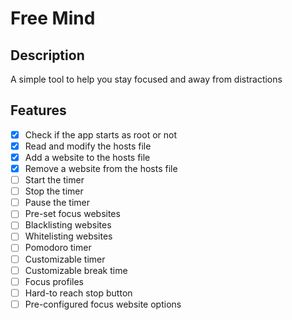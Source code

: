 # Free Mind

## Description

A simple tool to help you stay focused and away from distractions

## Features

- [X] Check if the app starts as root or not
- [X] Read and modify the hosts file
- [X] Add a website to the hosts file
- [X] Remove a website from the hosts file
- [ ] Start the timer
- [ ] Stop the timer
- [ ] Pause the timer
- [ ] Pre-set focus websites
- [ ] Blacklisting websites
- [ ] Whitelisting websites
- [ ] Pomodoro timer
- [ ] Customizable timer
- [ ] Customizable break time
- [ ] Focus profiles
- [ ] Hard-to reach stop button
- [ ] Pre-configured focus website options